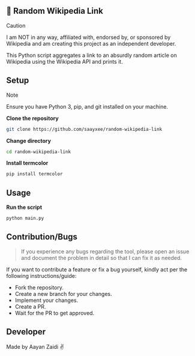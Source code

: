 ## 🔗 Random Wikipedia Link
> [!caution]  
> I am NOT in any way, affiliated with, endorsed by, or sponsored by Wikipedia and am creating this project as an independent developer.
 
This Python script aggregates a link to an absurdly random article on Wikipedia using the Wikipedia API and prints it.

## Setup
> [!NOTE]  
> Ensure you have Python 3, pip, and git installed on your machine.

**Clone the repository**

```bash
git clone https://github.com/saayxee/random-wikipedia-link
```

**Change directory**

```bash
cd random-wikipedia-link
```

**Install termcolor**  

```bash
pip install termcolor
```

## Usage
**Run the script**
```bash
python main.py
```

## Contribution/Bugs
> If you experience any bugs regarding the tool, please open an issue and document the problem in detail so that I can fix it as needed.

If you want to contribute a feature or fix a bug yourself, kindly act per the following instructions/guide:
- Fork the repository.
- Create a new branch for your changes.
- Implement your changes.
- Create a PR.
- Wait for the PR to get approved.

## Developer
Made by Aayan Zaidi ✌️

